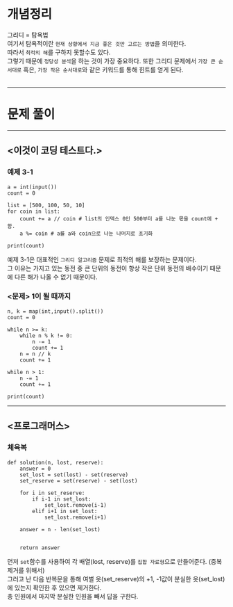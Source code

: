 # 개념정리
그리디 = 탐욕법<br>
여기서 탐욕적이란 `현재 상황에서 지금 좋은 것만 고르는 방법`을 의미한다.<br>
따라서 `최적의 해`를 구하지 못할수도 있다.<br>
그렇기 때문에 `정당성 분석`을 하는 것이 가장 중요하다.
또한 그리디 문제에서 `가장 큰 순서대로` 혹은, `가장 작은 순서대로`와 같은 키워드를 통해 힌트를 얻게 된다.<br><br>

--- 

# 문제 풀이

---
## <이것이 코딩 테스트다.>
### 예제 3-1
```
a = int(input())
count = 0

list = [500, 100, 50, 10]
for coin in list:
    count += a // coin # list의 인덱스 0인 500부터 a를 나눈 몫을 count에 + 함.
    a %= coin # a를 a와 coin으로 나눈 나머지로 초기화

print(count)
```
예제 3-1은 대표적인 `그리디 알고리즘` 문제로 최적의 해를 보장하는 문제이다.<br>
그 이유는 가지고 있는 동전 중 큰 단위의 동전이 항상 작은 단위 동전의 배수이기 때문에 다른 해가 나올 수 없기 때문이다.<br>

### <문제> 1이 될 때까지
```
n, k = map(int,input().split())
count = 0

while n >= k:
    while n % k != 0:
        n -= 1
        count += 1
    n = n // k
    count += 1

while n > 1:
    n -= 1
    count += 1

print(count)
```
---

## <프로그래머스>
### 체육복
```
def solution(n, lost, reserve):
    answer = 0
    set_lost = set(lost) - set(reserve)
    set_reserve = set(reserve) - set(lost)
    
    for i in set_reserve:
        if i-1 in set_lost:
            set_lost.remove(i-1)
        elif i+1 in set_lost:
            set_lost.remove(i+1)
            
    answer = n - len(set_lost)
            
    
    return answer
```
먼저 `set`함수를 사용하여 각 배열(lost, reserve)를 `집합 자료형`으로 만들어준다. (중복 제거를 위해서)<br>
그러고 난 다음 반복문을 통해 여벌 옷(set_reserve)의 +1, -1값이 분실한 옷(set_lost)에 있는지 확인한 후 있으면 제거한다.<br>
총 인원에서 마지막 분실한 인원을 빼서 답을 구한다.<br>

